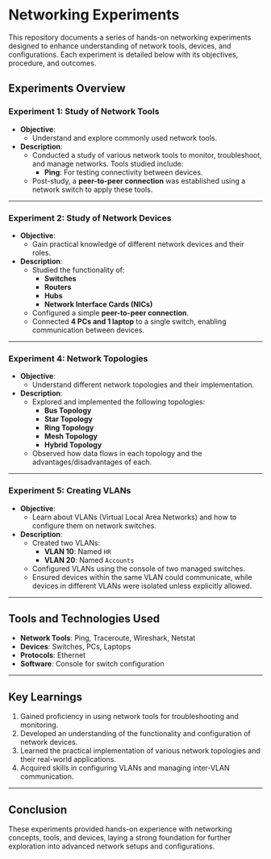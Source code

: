 # Networking Experiments

This repository documents a series of hands-on networking experiments designed to enhance understanding of network tools, devices, and configurations. Each experiment is detailed below with its objectives, procedure, and outcomes.

## Experiments Overview

### **Experiment 1: Study of Network Tools**
- **Objective**: 
  - Understand and explore commonly used network tools.
- **Description**: 
  - Conducted a study of various network tools to monitor, troubleshoot, and manage networks. Tools studied include:
    - **Ping**: For testing connectivity between devices.
  - Post-study, a **peer-to-peer connection** was established using a network switch to apply these tools.

---

### **Experiment 2: Study of Network Devices**
- **Objective**: 
  - Gain practical knowledge of different network devices and their roles.
- **Description**: 
  - Studied the functionality of:
    - **Switches**
    - **Routers**
    - **Hubs**
    - **Network Interface Cards (NICs)**
  - Configured a simple **peer-to-peer connection**.
  - Connected **4 PCs and 1 laptop** to a single switch, enabling communication between devices.

---

### **Experiment 4: Network Topologies**
- **Objective**: 
  - Understand different network topologies and their implementation.
- **Description**: 
  - Explored and implemented the following topologies:
    - **Bus Topology**
    - **Star Topology**
    - **Ring Topology**
    - **Mesh Topology**
    - **Hybrid Topology**
  - Observed how data flows in each topology and the advantages/disadvantages of each.

---

### **Experiment 5: Creating VLANs**
- **Objective**: 
  - Learn about VLANs (Virtual Local Area Networks) and how to configure them on network switches.
- **Description**: 
  - Created two VLANs:
    - **VLAN 10**: Named `HR`
    - **VLAN 20**: Named `Accounts`
  - Configured VLANs using the console of two managed switches.  
  - Ensured devices within the same VLAN could communicate, while devices in different VLANs were isolated unless explicitly allowed.

---

## Tools and Technologies Used
- **Network Tools**: Ping, Traceroute, Wireshark, Netstat
- **Devices**: Switches, PCs, Laptops
- **Protocols**: Ethernet
- **Software**: Console for switch configuration

---

## Key Learnings
1. Gained proficiency in using network tools for troubleshooting and monitoring.
2. Developed an understanding of the functionality and configuration of network devices.
3. Learned the practical implementation of various network topologies and their real-world applications.
4. Acquired skills in configuring VLANs and managing inter-VLAN communication.

---

## Conclusion
These experiments provided hands-on experience with networking concepts, tools, and devices, laying a strong foundation for further exploration into advanced network setups and configurations.
